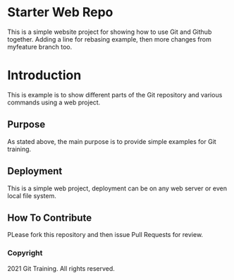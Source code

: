 # Starter Web Repo

This is a simple website project for showing how to use Git and Github together.
Adding a line for rebasing example, then more changes from myfeature branch too.

# Introduction

This is example is to show different parts of the Git repository and various commands using a web project.

## Purpose

As stated above, the main purpose is to provide simple examples for Git training.

## Deployment

This is a simple web project, deployment can be on any web server or even local file system.

## How To Contribute

PLease fork this repository and then issue Pull Requests for review.

### Copyright
2021 Git Training. All rights reserved.